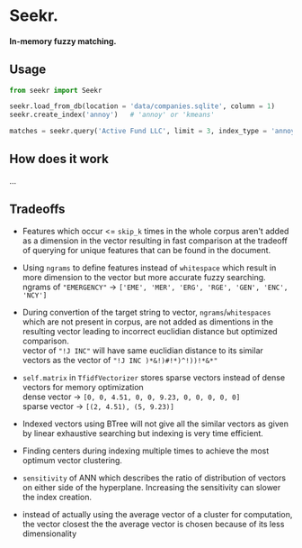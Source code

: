 # Seekr.

#### In-memory fuzzy matching.

## Usage 
```python
from seekr import Seekr

seekr.load_from_db(location = 'data/companies.sqlite', column = 1)
seekr.create_index('annoy')   # 'annoy' or 'kmeans'

matches = seekr.query('Active Fund LLC', limit = 3, index_type = 'annoy')  # 'linear', 'annoy', 'kmeans'
```

## How does it work
...


## Tradeoffs

<!-- - Using dense matrix instead of sparse matrix for easy indexing and calculation of dot product and euclidian distance between two vectors.\
dense vector -> `[0, 0, 4.51, 0, 0, 9.23, 0, 0, 0, 0, 0]`\
sparse vector -> `[(2, 4.51), (5, 9.23)]` -->

- Features which occur <= `skip_k` times in the whole corpus aren't added as a dimension in the vector resulting in fast comparison at the tradeoff of querying for unique features that can be found in the document.

- Using `ngrams` to define features instead of `whitespace` which result in more dimension to the vector but more accurate fuzzy searching.\
ngrams of `"EMERGENCY"` -> `['EME', 'MER', 'ERG', 'RGE', 'GEN', 'ENC', 'NCY']`

- During convertion of the target string to vector, `ngrams`/`whitespaces` which are not present in corpus, are not added as dimentions in the resulting vector leading to incorrect euclidian distance but optimized comparison.\
vector of `"!J INC"` will have same euclidian distance to its similar vectors as the vector of `"!J INC )*&!)#!*)^!))!*&*"` 

- `self.matrix` in `TfidfVectorizer` stores sparse vectors instead of dense vectors for memory optimization\
dense vector -> `[0, 0, 4.51, 0, 0, 9.23, 0, 0, 0, 0, 0]`\
sparse vector -> `[(2, 4.51), (5, 9.23)]`

- Indexed vectors using BTree will not give all the similar vectors as given by linear exhaustive searching but indexing is very time efficient.

- Finding centers during indexing multiple times to achieve the most optimum vector clustering.

- `sensitivity` of ANN which describes the ratio of distribution of vectors on either side of the hyperplane. Increasing the sensitivity can slower the index creation.


- instead of actually using the average vector of a cluster for computation, the vector closest the the average vector is chosen because of its less dimensionality